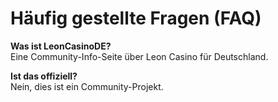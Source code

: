 # Häufig gestellte Fragen (FAQ)

**Was ist LeonCasinoDE?**  
Eine Community-Info-Seite über Leon Casino für Deutschland.  

**Ist das offiziell?**  
Nein, dies ist ein Community-Projekt.  
